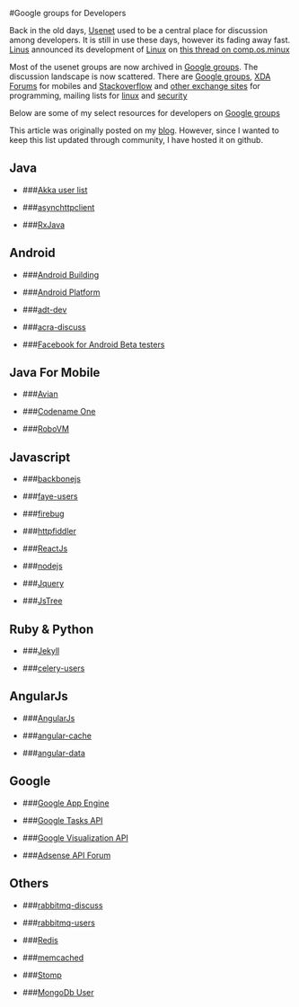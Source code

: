 #Google groups for Developers

Back in the old days, [Usenet](https://en.wikipedia.org/wiki/Usenet) used to be a central place for discussion among developers. It is still in use these days, however its fading away fast. [Linus](https://en.wikipedia.org/wiki/Linus_Torvalds) announced its development of [Linux](https://en.wikipedia.org/wiki/Linux) on [this thread on comp.os.minux](https://groups.google.com/forum/#!topic/comp.os.minix/dlNtH7RRrGA%5B1-25%5D)

Most of the usenet groups are now archived in [Google groups](https://support.google.com/groups/answer/6003482?hl=en). The discussion landscape is now scattered. There are [Google groups](https://groups.google.com/forum/#!overview), [XDA Forums](http://forum.xda-developers.com/) for mobiles and [Stackoverflow](http://stackoverflow.com/) and [other exchange sites](http://stackexchange.com/) for programming, mailing lists for [linux](http://vger.kernel.org/vger-lists.html) and [security](http://seclists.org/)

Below are some of my select resources for developers on [Google groups](https://groups.google.com/forum/#!overview)

This article was originally posted on my [blog](http://madhur.co.in/blog/2016/01/03/google-groups-developers.html). However, since I wanted to keep this list updated through community, I have hosted it on github.

## Java
* ###[Akka user list](https://groups.google.com/forum/#!forum/akka-user)

* ###[asynchttpclient](https://groups.google.com/forum/#!forum/asynchttpclient)

* ###[RxJava](https://groups.google.com/forum/#!forum/rxjava)

## Android
* ###[Android Building](https://groups.google.com/forum/#!forum/android-building)

* ###[Android Platform](https://groups.google.com/forum/#!forum/android-platform)

* ###[adt-dev](https://groups.google.com/forum/#!forum/adt-dev)

* ###[acra-discuss](https://groups.google.com/forum/#!forum/acra-discuss)

* ###[Facebook for Android Beta testers](https://groups.google.com/forum/#!forum/facebook-for-android-beta-testers)

## Java For Mobile

* ###[Avian](https://groups.google.com/forum/#!forum/avian)

* ###[Codename One](https://groups.google.com/forum/#!msg/codenameone-discussions/)

* ###[RoboVM](https://groups.google.com/forum/#!forum/robovm)

## Javascript

* ###[backbonejs](https://groups.google.com/forum/#!forum/backbonejs)

* ###[faye-users](https://groups.google.com/forum/#!forum/faye-users)

* ###[firebug](https://groups.google.com/forum/#!forum/firebug)

* ###[httpfiddler](https://groups.google.com/forum/#!forum/httpfiddler)

* ###[ReactJs](https://groups.google.com/forum/#!forum/reactjs)

* ###[nodejs](https://groups.google.com/forum/#!forum/nodejs)

* ###[Jquery](https://groups.google.com/forum/#!forum/jquery-en)

* ###[JsTree](https://groups.google.com/forum/#!forum/jstree)

## Ruby & Python

* ###[Jekyll](https://groups.google.com/forum/#!forum/jekyll-rb)

* ###[celery-users](https://groups.google.com/forum/#!forum/celery-users)

## AngularJs

* ###[AngularJs](https://groups.google.com/forum/#!forum/angular)

* ###[angular-cache](https://groups.google.com/forum/#!forum/angular-cache)

* ###[angular-data](https://groups.google.com/forum/#!forum/angular-data)

## Google

* ###[Google App Engine](https://groups.google.com/forum/#!forum/google-appengine)

* ###[Google Tasks API](https://groups.google.com/forum/#!forum/google-tasks-api)

* ###[Google Visualization API](https://groups.google.com/forum/#!forum/google-visualization-api)

* ###[Adsense API Forum](https://groups.google.com/forum/#!forum/adsense-api)

## Others

* ###[rabbitmq-discuss](https://groups.google.com/forum/#!forum/rabbitmq-discuss)

* ###[rabbitmq-users](https://groups.google.com/forum/#!forum/rabbitmq-users)

* ###[Redis](https://groups.google.com/forum/#!forum/redis-db)

* ###[memcached](https://groups.google.com/forum/#!forum/memcached)

* ###[Stomp](https://groups.google.com/forum/#!forum/stomp-spec)

* ###[MongoDb User](https://groups.google.com/forum/#!forum/mongodb-user)
